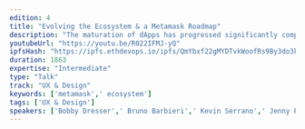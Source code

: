 ```yaml
---
edition: 4
title: "Evolving the Ecosystem & a Metamask Roadmap"
description: "The maturation of dApps has progressed significantly compared to two years ago, especially in being mobile-ready and end-user friendly. MetaMask has a story to tell about this progression first-hand and the new challenges that 2018 brings us. In this presentation we will alert the community about upcoming features from MetaMask such as IPFS support, signed type data, our new web3 injection model, MetaMask-as-a-light-client, mobile support, and multi-chain support. We will also take a critical look at how different actors are attempting to improve on the bridge between users and dApps that is the Ethereum browser."
youtubeUrl: "https://youtu.be/R022IFMJ-yQ"
ipfsHash: "https://ipfs.ethdevops.io/ipfs/QmYbxf22gMYDTvkWoofRs9By3do3kqrPobybXQq13bC2rc?filename=Evolving_the_Ecosystem_a_Metamask_Roadmap_Devcon4-R022IFMJ-yQ.mp4"
duration: 1863
expertise: "Intermediate"
type: "Talk"
track: "UX & Design"
keywords: ['metamask',' ecosystem']
tags: ['UX & Design']
speakers: ['Bobby Dresser',' Bruno Barbieri',' Kevin Serrano',' Jenny Pollack']
---
```

